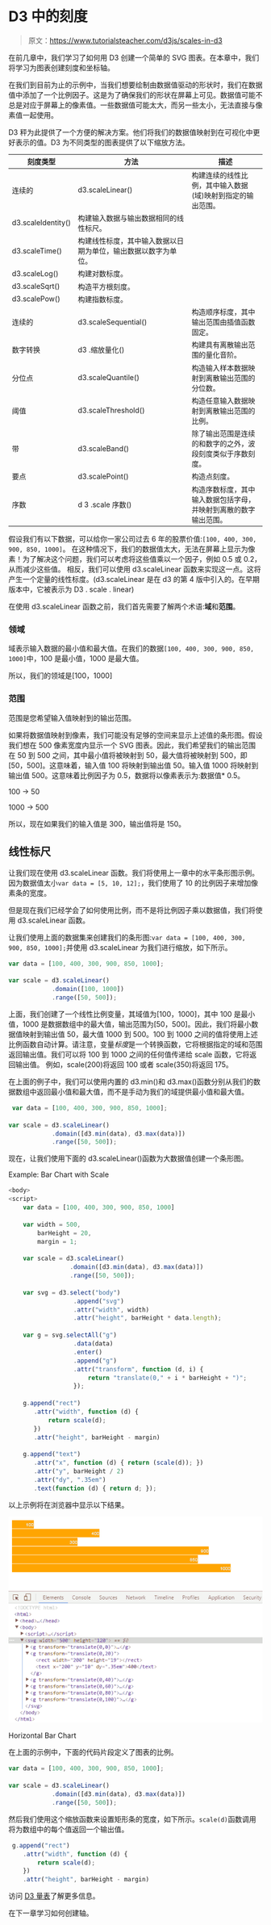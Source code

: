# D3 中的刻度

> 原文：<https://www.tutorialsteacher.com/d3js/scales-in-d3>

在前几章中，我们学习了如何用 D3 创建一个简单的 SVG 图表。在本章中，我们将学习为图表创建刻度和坐标轴。

在我们到目前为止的示例中，当我们想要绘制由数据值驱动的形状时，我们在数据值中添加了一个比例因子。这是为了确保我们的形状在屏幕上可见。数据值可能不总是对应于屏幕上的像素值。一些数据值可能太大，而另一些太小，无法直接与像素值一起使用。

D3 秤为此提供了一个方便的解决方案。他们将我们的数据值映射到在可视化中更好表示的值。D3 为不同类型的图表提供了以下缩放方法。

| 刻度类型 | 方法 | 描述 |
| --- | --- | --- |
| 连续的 | d3.scaleLinear() | 构建连续的线性比例，其中输入数据(域)映射到指定的输出范围。 |
| d3.scaleIdentity() | 构建输入数据与输出数据相同的线性标尺。 |
| d3.scaleTime() | 构建线性标度，其中输入数据以日期为单位，输出数据以数字为单位。 |
| d3.scaleLog() | 构建对数标度。 |
| d3.scaleSqrt() | 构造平方根刻度。 |
| d3.scalePow() | 构建指数标度。 |
| 连续的 | d3.scaleSequential() | 构造顺序标度，其中输出范围由插值函数固定。 |
| 数字转换 | d3 .缩放量化() | 构建具有离散输出范围的量化音阶。 |
| 分位点 | d3.scaleQuantile() | 构造输入样本数据映射到离散输出范围的分位数。 |
| 阈值 | d3.scaleThreshold() | 构造任意输入数据映射到离散输出范围的比例。 |
| 带 | d3.scaleBand() | 除了输出范围是连续的和数字的之外，波段刻度类似于序数刻度。 |
| 要点 | d3.scalePoint() | 构造点刻度。 |
| 序数 | d 3 .scale 序数() | 构造序数标度，其中输入数据包括字母，并映射到离散的数字输出范围。 |

假设我们有以下数据，可以给你一家公司过去 6 年的股票价值:`[100, 400, 300, 900, 850, 1000]`。 在这种情况下，我们的数据值太大，无法在屏幕上显示为像素！为了解决这个问题，我们可以考虑将这些值乘以一个因子，例如 0.5 或 0.2，从而减少这些值。 相反，我们可以使用 d3.scaleLinear 函数来实现这一点。这将产生一个定量的线性标度。(d3.scaleLinear 是在 d3 的第 4 版中引入的。在早期版本中，它被表示为 D3 . scale . linear)

在使用 d3.scaleLinear 函数之前，我们首先需要了解两个术语:**域**和**范围**。

### 领域

域表示输入数据的最小值和最大值。在我们的数据`[100, 400, 300, 900, 850, 1000]`中，100 是最小值，1000 是最大值。

所以，我们的领域是[100，1000]

### 范围

范围是您希望输入值映射到的输出范围。

如果将数据值映射到像素，我们可能没有足够的空间来显示上述值的条形图。假设我们想在 500 像素宽度内显示一个 SVG 图表。因此，我们希望我们的输出范围在 50 到 500 之间，其中最小值将被映射到 50，最大值将被映射到 500，即[50，500]。这意味着，输入值 100 将映射到输出值 50。输入值 1000 将映射到输出值 500。这意味着比例因子为 0.5，数据将以像素表示为:数据值* 0.5。

100 -> 50

1000 -> 500

所以，现在如果我们的输入值是 300，输出值将是 150。

## 线性标尺

让我们现在使用 d3.scaleLinear 函数。我们将使用上一章中的水平条形图示例。因为数据值太小`var data = [5, 10, 12];`，我们使用了 10 的比例因子来增加像素条的宽度。

但是现在我们已经学会了如何使用比例，而不是将比例因子乘以数据值，我们将使用 d3.scaleLinear 函数。

让我们使用上面的数据集来创建我们的条形图:`var data = [100, 400, 300, 900, 850, 1000];`并使用 d3.scaleLinear 为我们进行缩放，如下所示。

```js
var data = [100, 400, 300, 900, 850, 1000];

var scale = d3.scaleLinear()
            .domain([100, 1000])
            .range([50, 500]); 
```

上面，我们创建了一个线性比例变量，其域值为[100，1000]，其中 100 是最小值，1000 是数据数组中的最大值，输出范围为[50，500]。因此，我们将最小数据值映射到输出值 50，最大值 1000 到 500。100 到 1000 之间的值将使用上述比例函数自动计算。请注意，变量*标度*是一个转换函数，它将根据指定的域和范围返回输出值。我们可以将 100 到 1000 之间的任何值传递给 scale 函数，它将返回输出值。 例如，scale(200)将返回 100 或者 scale(350)将返回 175。

在上面的例子中，我们可以使用内置的 d3.min()和 d3.max()函数分别从我们的数据数组中返回最小值和最大值，而不是手动为我们的域提供最小值和最大值。

```js
 var data = [100, 400, 300, 900, 850, 1000];

var scale = d3.scaleLinear()
            .domain([d3.min(data), d3.max(data)])
            .range([50, 500]); 
```

现在，让我们使用下面的 d3.scaleLinear()函数为大数据值创建一个条形图。

Example: Bar Chart with Scale

```js
<body>
<script>
    var data = [100, 400, 300, 900, 850, 1000]

    var width = 500,
        barHeight = 20,
        margin = 1;

    var scale = d3.scaleLinear()
                 .domain([d3.min(data), d3.max(data)])
                 .range([50, 500]);

    var svg = d3.select("body")
                  .append("svg")
                  .attr("width", width)
                  .attr("height", barHeight * data.length);

    var g = svg.selectAll("g")
                  .data(data)
                  .enter()
                  .append("g")
                  .attr("transform", function (d, i) {
                      return "translate(0," + i * barHeight + ")";
                  });

    g.append("rect")
       .attr("width", function (d) {
           return scale(d);
       })
       .attr("height", barHeight - margin)

    g.append("text")
       .attr("x", function (d) { return (scale(d)); })
       .attr("y", barHeight / 2)
       .attr("dy", ".35em")
       .text(function (d) { return d; }); 
```

以上示例将在浏览器中显示以下结果。

![Bar chart with scaleLinear](img/4c1947347317f18014bbd695a3af6c29.png)

Horizontal Bar Chart



在上面的示例中，下面的代码片段定义了图表的比例。

```js
var data = [100, 400, 300, 900, 850, 1000];

var scale = d3.scaleLinear()
            .domain([d3.min(data), d3.max(data)])
            .range([50, 500]); 
```

然后我们使用这个缩放函数来设置矩形条的宽度，如下所示。`scale(d)`函数调用将为数组中的每个值返回一个输出值。

```js
 g.append("rect")
    .attr("width", function (d) {
        return scale(d);
    })
    .attr("height", barHeight - margin) 
```

访问 [D3 量表](https://github.com/d3/d3-scale "D3.js Scales")了解更多信息。

在下一章学习如何创建轴。